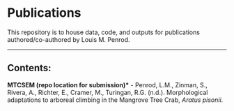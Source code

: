 # Publications

This repository is to house data, code, and outputs for publications authored/co-authored by Louis M. Penrod.

------------------------------------------------------------------------

## **Contents:**

**MTCSEM (repo location for submission)*</u>** - Penrod, L.M., Zinman, S., Rivera, A., Richter, E., Cramer, M., Turingan, R.G. (n.d.). Morphological adaptations to arboreal climbing in the Mangrove Tree Crab, *Aratus pisonii*.
